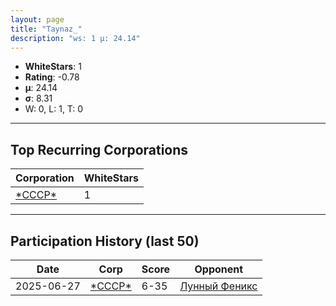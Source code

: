 ```yaml
---
layout: page
title: "Taynaz_"
description: "ws: 1 μ: 24.14"
---
```

- **WhiteStars**: 1
- **Rating**: -0.78
- **μ**: 24.14  
- **σ**: 8.31
- W: 0, L: 1, T: 0

---

## Top Recurring Corporations

| Corporation | WhiteStars |
| --- | --- |
| [\*СССР\*](https://ws.tsl.rocks/corp/65faf5c743dd419a1573d1c665f229a41f1724e27d160e5d2b01a4417a707e0e/) | 1 |

---

## Participation History (last 50)

| Date | Corp | Score | Opponent |
| --- | --- | --- | --- |
| 2025-06-27 | [\*СССР\*](https://ws.tsl.rocks/corp/65faf5c743dd419a1573d1c665f229a41f1724e27d160e5d2b01a4417a707e0e/) | 6-35 | [Лунный Феникс](https://ws.tsl.rocks/corp/457b7f76314e0ee24752aaf2396afac9027cfbdcca2a9863add962250ccbf389/) |